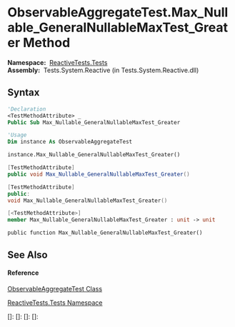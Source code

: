 # ObservableAggregateTest.Max\_Nullable\_GeneralNullableMaxTest\_Greater Method

**Namespace:**  [ReactiveTests.Tests](ReactiveTests.Tests\ReactiveTests.Tests.md)  
**Assembly:**  Tests.System.Reactive (in Tests.System.Reactive.dll)

## Syntax

```vb
'Declaration
<TestMethodAttribute> _
Public Sub Max_Nullable_GeneralNullableMaxTest_Greater
```

```vb
'Usage
Dim instance As ObservableAggregateTest

instance.Max_Nullable_GeneralNullableMaxTest_Greater()
```

```csharp
[TestMethodAttribute]
public void Max_Nullable_GeneralNullableMaxTest_Greater()
```

```c++
[TestMethodAttribute]
public:
void Max_Nullable_GeneralNullableMaxTest_Greater()
```

```fsharp
[<TestMethodAttribute>]
member Max_Nullable_GeneralNullableMaxTest_Greater : unit -> unit 
```

```jscript
public function Max_Nullable_GeneralNullableMaxTest_Greater()
```

## See Also

#### Reference

[ObservableAggregateTest Class](ObservableAggregateTest\ObservableAggregateTest.md)

[ReactiveTests.Tests Namespace](ReactiveTests.Tests\ReactiveTests.Tests.md)

[]: 
[]: 
[]: 
[]: 